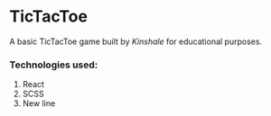 # TicTacToe

A basic TicTacToe game built by _Kinshale_ for educational purposes.

### Technologies used:

1. React
2. SCSS
3. New line
